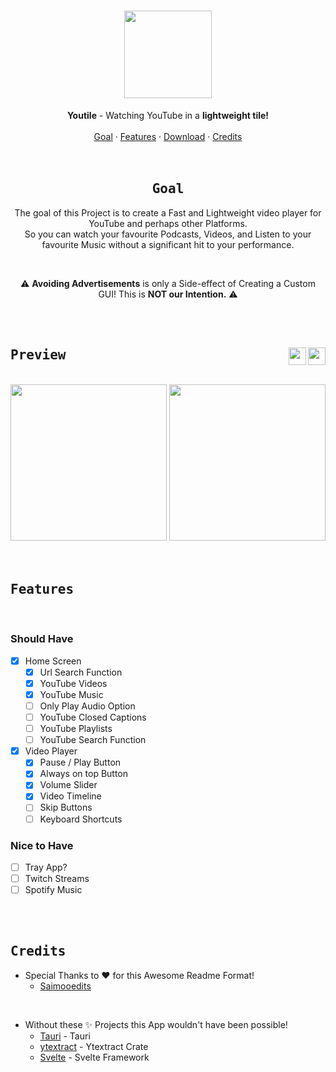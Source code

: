 <h1 align="center">
    <div align="center">
        <img width=140 src="https://github.com/mxcop/youtile/blob/main/.github/assets/logo.png"> 
    </div>
</h1>


<div align="center">
    <b>Youtile</b> - Watching YouTube in a <b>lightweight tile!</b><br>
</div>
    
<br>

<div align="center">
    <a href="#goal">Goal</a>
    ·
    <a href="#features">Features</a>
    ·
    <a href="https://github.com/mxcop/youtile/releases">Download</a>
    ·
    <a href="#credits">Credits</a>
</div>

<br>

<br>

<h2 align="center"><samp><b>Goal</b></samp></h2>

<p align="center">
The goal of this Project is to create a Fast and Lightweight video player for YouTube and perhaps other Platforms.<br>
So you can watch your favourite Podcasts, Videos, and Listen to your favourite Music without a significant hit to your performance.<br>
</p>

<br>

<p align="center">
    ⚠️ <b>Avoiding Advertisements</b> is only a Side-effect of Creating a Custom GUI! This is <b>NOT our Intention.</b> ⚠️
</p>
    
<br>

<br>

<h2 align="left"><samp><b>Preview</b></samp> <img src="https://img.shields.io/github/stars/youtile/youtile?color=%238AB4F8&labelColor=101012&label=stars&style=for-the-badge" height=28 align="right" /> <img src="https://img.shields.io/github/downloads/youtile/youtile/total?color=%23B48AF8&labelColor=101012&label=downloads&style=for-the-badge" height=28 align="right" /></h2>

<br>

<div align="center">
    <img height=250 src="https://github.com/mxcop/youtile/blob/main/.github/assets/home-page.png">  
    <img height=250 src="https://github.com/mxcop/youtile/blob/main/.github/assets/theater-page.png">
</div>

<br>

<br>

<h2 align="left"><samp><b>Features</b></samp></h2>

<br>

<h3 align="left">Should Have</h3>

- [x] Home Screen
    - [x] Url Search Function
    - [x] YouTube Videos
    - [x] YouTube Music
    - [ ] Only Play Audio Option
    - [ ] YouTube Closed Captions
    - [ ] YouTube Playlists
    - [ ] YouTube Search Function
- [x] Video Player
    - [x] Pause / Play Button
    - [x] Always on top Button
    - [x] Volume Slider
    - [x] Video Timeline
    - [ ] Skip Buttons
    - [ ] Keyboard Shortcuts

<h3 align="left">Nice to Have</h3>

- [ ] Tray App?
- [ ] Twitch Streams
- [ ] Spotify Music

<br>

<br>

<h2 align="left"><samp><b>Credits</b></samp></h2>

* Special Thanks to :heart: for this Awesome Readme Format!
    * [Saimooedits](https://github.com/saimoomedits)

<br>

* Without these :sparkles: Projects this App wouldn't have been possible!
    * [Tauri](https://github.com/tauri-apps/tauri) - Tauri
    * [ytextract](https://github.com/ATiltedTree/ytextract) - Ytextract Crate
    * [Svelte](https://github.com/sveltejs/svelte) - Svelte Framework

<br>
